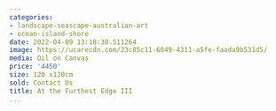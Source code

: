 ```yaml
---
categories:
- landscape-seascape-australian-art
- ocean-island-shore
date: 2022-04-09 13:18:38.511264
image: https://ucarecdn.com/23c85c11-6049-4311-a5fe-faada9b531d5/
media: Oil on Canvas
price: '4450'
size: 120 x120cm
sold: Contact Us
title: At the Furthest Edge III
...
```

